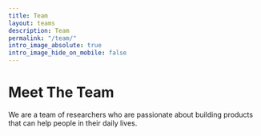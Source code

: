 ```yaml
---
title: Team
layout: teams
description: Team
permalink: "/team/"
intro_image_absolute: true
intro_image_hide_on_mobile: false
---
```


# Meet The Team

We are a team of researchers who are passionate about building products that can help people in their daily lives.  
